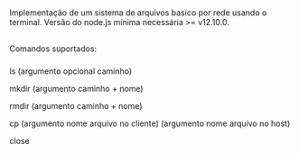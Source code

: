 
#
Implementação de um sistema de arquivos basico por rede usando o terminal.
Versão do node.js mínima necessária >= v12.10.0.

##
Comandos suportados:

###
ls (argumento opcional caminho)

mkdir (argumento caminho + nome)

rmdir (argumento caminho + nome)

cp (argumento nome arquivo no cliente) (argumento nome arquivo no host)

close